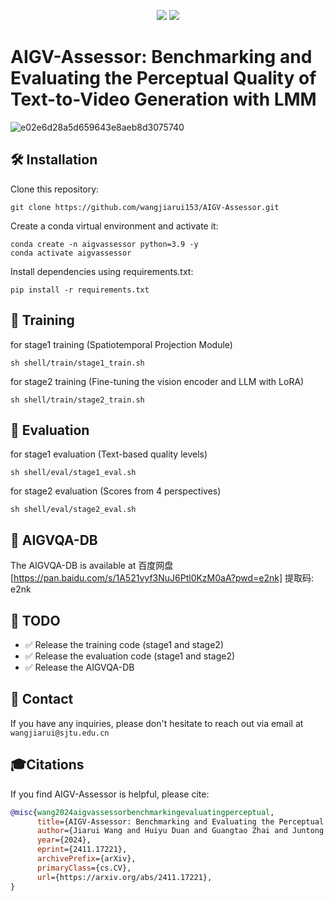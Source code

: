<div align="center">
  
<a href="https://arxiv.org/abs/2411.17221"><img src="https://img.shields.io/badge/Arxiv-2411:03795-red"></a>
<a href="https://pan.baidu.com/s/1A521vyf3NuJ6Ptl0KzM0aA?pwd=e2nk"><img src="https://img.shields.io/badge/Dataset-Download-red?logo=googlechrome&logoColor=red"></a>
</div>
<div>

  <h1>AIGV-Assessor: Benchmarking and Evaluating the Perceptual Quality of Text-to-Video Generation with LMM</h1> 
</div>

<img width="width: 80%" alt="e02e6d28a5d659643e8aeb8d3075740" src="https://github.com/user-attachments/assets/8931d647-7837-4aeb-8c5b-fa077383a48c">

## 🛠️ Installation

Clone this repository:
```
git clone https://github.com/wangjiarui153/AIGV-Assessor.git
```
Create a conda virtual environment and activate it:
```
conda create -n aigvassessor python=3.9 -y
conda activate aigvassessor
```
Install dependencies using requirements.txt:
```
pip install -r requirements.txt
```

## 🌈 Training

for stage1 training (Spatiotemporal Projection Module)

```
sh shell/train/stage1_train.sh
```
for stage2 training (Fine-tuning the vision encoder and LLM with LoRA)

```
sh shell/train/stage2_train.sh
```
## 🌈 Evaluation

for stage1 evaluation (Text-based quality levels)

```
sh shell/eval/stage1_eval.sh
```
for stage2 evaluation (Scores from 4 perspectives)

```
sh shell/eval/stage2_eval.sh
```
## 🌈 AIGVQA-DB
The AIGVQA-DB is available at 百度网盘 [https://pan.baidu.com/s/1A521vyf3NuJ6Ptl0KzM0aA?pwd=e2nk] 提取码: e2nk 

## 📌 TODO
- ✅ Release the training code (stage1 and stage2)
- ✅ Release the evaluation code (stage1 and stage2)
- ✅ Release the AIGVQA-DB


## 📧 Contact
If you have any inquiries, please don't hesitate to reach out via email at `wangjiarui@sjtu.edu.cn`

## 🎓Citations

If you find AIGV-Assessor is helpful, please cite:

```bibtex
@misc{wang2024aigvassessorbenchmarkingevaluatingperceptual,
      title={AIGV-Assessor: Benchmarking and Evaluating the Perceptual Quality of Text-to-Video Generation with LMM}, 
      author={Jiarui Wang and Huiyu Duan and Guangtao Zhai and Juntong Wang and Xiongkuo Min},
      year={2024},
      eprint={2411.17221},
      archivePrefix={arXiv},
      primaryClass={cs.CV},
      url={https://arxiv.org/abs/2411.17221}, 
}
```

